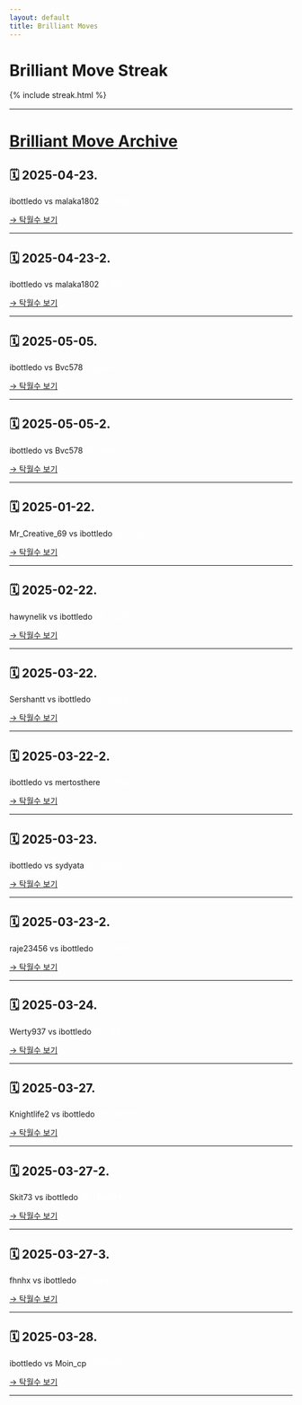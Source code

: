 ```yaml
---
layout: default
title: Brilliant Moves
---
```


<h1>Brilliant Move Streak</h1>
<div>
  {% include streak.html %}
</div>

<div style="margin-top: 16px;"></div>

---

# [Brilliant Move Archive](https://github.com/ibottledo/RecordMyBrilliancy/tree/main)

## 🗓 2025-04-23.
ibottledo vs malaka1802 <span style="color:#FFFFFF">34. Nxb3</span>

[→ 탁월수 보기](_posts/2025-04-23-brilliant.md)

---

## 🗓 2025-04-23-2.
ibottledo vs malaka1802 <span style="color:#FFFFFF">6. Bxf7+</span>

[→ 탁월수 보기](_posts/2025-04-23-brilliant-2.md)

---

## 🗓 2025-05-05.
ibottledo vs Bvc578 <span style="color:#FFFFFF">9. Bxf7+</span>

[→ 탁월수 보기](_posts/2025-05-05-brilliant.md)

---

## 🗓 2025-05-05-2.
ibottledo vs Bvc578 <span style="color:#FFFFFF">25. Rxg5</span>

[→ 탁월수 보기](_posts/2025-05-05-brilliant-2.md)

---

## 🗓 2025-01-22.
Mr_Creative_69 vs ibottledo <span style="color:#FFFFFF">24... Re1</span>

[→ 탁월수 보기](_posts/2025-01-22-brilliant.md)

---

## 🗓 2025-02-22.
hawynelik vs ibottledo <span style="color:#FFFFFF">38... Qf1+</span>

[→ 탁월수 보기](_posts/2025-02-22-brilliant.md)

---

## 🗓 2025-03-22.
Sershantt vs ibottledo <span style="color:#FFFFFF">11... Nxb4</span>

[→ 탁월수 보기](_posts/2025-03-22-brilliant.md)

---

## 🗓 2025-03-22-2.
ibottledo vs mertosthere <span style="color:#FFFFFF">14. Rxa4</span>

[→ 탁월수 보기](_posts/2025-03-22-brilliant-2.md)

---

## 🗓 2025-03-23.
ibottledo vs sydyata <span style="color:#FFFFFF">27. Rxb7+</span>

[→ 탁월수 보기](_posts/2025-03-23-brilliant.md)

---

## 🗓 2025-03-23-2.
raje23456 vs ibottledo <span style="color:#FFFFFF">17... Qe1+</span>

[→ 탁월수 보기](_posts/2025-03-23-brilliant-2.md)

---

## 🗓 2025-03-24.
Werty937 vs ibottledo <span style="color:#FFFFFF">19... g6</span>

[→ 탁월수 보기](_posts/2025-03-24-brilliant.md)

---

## 🗓 2025-03-27.
Knightlife2 vs ibottledo <span style="color:#FFFFFF">45... Nxf3+</span>

[→ 탁월수 보기](_posts/2025-03-27-brilliant.md)

---

## 🗓 2025-03-27-2.
Skit73 vs ibottledo <span style="color:#FFFFFF">19... Nxh3+</span>

[→ 탁월수 보기](_posts/2025-03-27-brilliant-2.md)

---

## 🗓 2025-03-27-3.
fhnhx vs ibottledo <span style="color:#FFFFFF">17... Rxd4</span>

[→ 탁월수 보기](_posts/2025-03-27-brilliant-3.md)

---

## 🗓 2025-03-28.
ibottledo vs Moin_cp <span style="color:#FFFFFF">20. Nxc6</span>

[→ 탁월수 보기](_posts/2025-03-28-brilliant.md)

---

